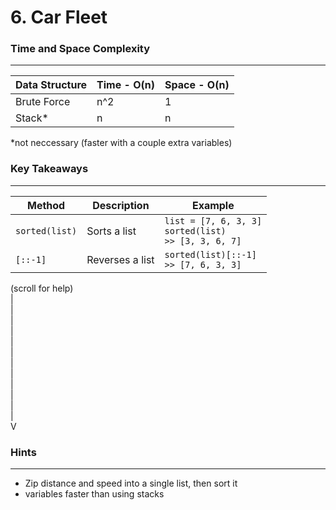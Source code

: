 # 6. Car Fleet

### Time and Space Complexity
---
| Data Structure | Time - O(n) | Space - O(n) | 
|--- |--- |--- | 
| Brute Force | n^2 | 1 | 
| Stack* | n | n |

*not neccessary (faster with a couple extra variables)

### Key Takeaways
---
| Method | Description | Example | 
|--- |--- |--- | 
| `sorted(list)` | Sorts a list | `list = [7, 6, 3, 3]` <br/> `sorted(list)` <br/> `>> [3, 3, 6, 7]` | 
| `[::-1]` | Reverses a list | `sorted(list)[::-1]` <br/> `>> [7, 6, 3, 3]`

(scroll for help)<br />
|<br />
|<br />
|<br />
|<br />
|<br />
|<br />
|<br />
|<br />
|<br />
|<br />
|<br />
|<br />
V
 
### Hints
---
- Zip distance and speed into a single list, then sort it
- variables faster than using stacks
